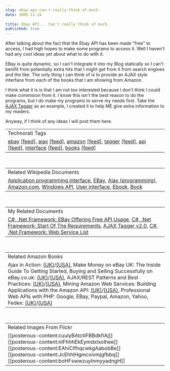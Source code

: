 ```yaml
---
slug: ebay-api-can-t-really-think-of-much-
date: 2005-11-24
 
title: Ebay API... Can't really think of much.
published: true
---
```

After talking about the fact that the Ebay API has been made "free" to access, I had high hopes to make some programs to access it. Well I haven't had any cool ideas yet about what to do with it.<p />EBay is quite dynamic, so I can't integrate it into my Blog statically so I can't benifit from potentially extra hits that I might get from it from search engines and the like. The only thing I can think of is to provide an AJAX style interface from each of the books that I am showing from Amazon.<p />I think what it is is that I am not too interested because I don't think I could make commision from it. I know this isn't the best reason to do the programs, but I do make my programs to serve my needs first. Take the <a href="http://www.kinlan.co.uk/AjaxExperiments/AjaxTag2">AJAX Tagger</a> as an example, I created it to help ME give extra information to my readers.<p />Anyway, if I think of any ideas I will post them here.<p /><table class="TechnoratiHead TagHeader">
<tr><td>Technorati Tags</td></tr>
<tr class="Technorati"><td>
<a href="http://www.kinlan.co.uk/tag/ebay" class="Tag" rel="tag">ebay</a> <a href="http://feeds.technorati.com/feed/posts/tag/ebay" class="Tag">[feed]</a>, <a href="http://www.kinlan.co.uk/tag/ajax" class="Tag" rel="tag">ajax</a> <a href="http://feeds.technorati.com/feed/posts/tag/ajax" class="Tag">[feed]</a>, <a href="http://www.kinlan.co.uk/tag/amazon" class="Tag" rel="tag">amazon</a> <a href="http://feeds.technorati.com/feed/posts/tag/amazon" class="Tag">[feed]</a>, <a href="http://www.kinlan.co.uk/tag/tagger" class="Tag" rel="tag">tagger</a> <a href="http://feeds.technorati.com/feed/posts/tag/tagger" class="Tag">[feed]</a>, <a href="http://www.kinlan.co.uk/tag/api" class="Tag" rel="tag">api</a> <a href="http://feeds.technorati.com/feed/posts/tag/api" class="Tag">[feed]</a>, <a href="http://www.kinlan.co.uk/tag/interface" class="Tag" rel="tag">interface</a> <a href="http://feeds.technorati.com/feed/posts/tag/interface" class="Tag">[feed]</a>, <a href="http://www.kinlan.co.uk/tag/books" class="Tag" rel="tag">books</a> <a href="http://feeds.technorati.com/feed/posts/tag/books" class="Tag">[feed]</a>
</td></tr>
</table><br /><table class="TechnoratiHead TagHeader">
<tr><td>Related Wikipedia Documents</td></tr>
<tr class="Technorati"><td>
<a href="http://en.wikipedia.org/wiki/Application_programming_interface" class="Tag" rel="tag">Application programming interface</a>, <a href="http://en.wikipedia.org/wiki/EBay" class="Tag" rel="tag">EBay</a>, <a href="http://en.wikipedia.org/wiki/AJAX" class="Tag" rel="tag">Ajax (programming)</a>, <a href="http://en.wikipedia.org/wiki/Amazon.co.uk" class="Tag" rel="tag">Amazon.com</a>, <a href="http://en.wikipedia.org/wiki/Windows_API" class="Tag" rel="tag">Windows API</a>, <a href="http://en.wikipedia.org/wiki/User_interface" class="Tag" rel="tag">User interface</a>, <a href="http://en.wikipedia.org/wiki/E-book" class="Tag" rel="tag">Ebook</a>, <a href="http://en.wikipedia.org/wiki/Books" class="Tag" rel="tag">Book</a>
</td></tr>
</table><br /><table class="TechnoratiHead TagHeader">
<tr><td>My Related Documents</td></tr>
<tr class="Technorati"><td>
<a href="http://www.kinlan.co.uk/2005/11/ebay-offering-free-api-usage.html" class="Tag" rel="tag">C#, .Net Framework: EBay Offering Free API Usage</a>, <a href="http://www.kinlan.co.uk/2005/09/start-of-requirements.html" class="Tag" rel="tag">C#, .Net Framework: Start Of The Requirements</a>, <a href="http://www.kinlan.co.uk/AjaxExperiments/AjaxTag2" class="Tag" rel="tag">AJAX Tagger v2.0</a>, <a href="http://www.kinlan.co.uk/2005/09/web-service-list.html" class="Tag" rel="tag">C#, .Net Framework: Web Service List</a>
</td></tr>
</table><br /><table class="TechnoratiHead TagHeader">
<tr><td>Related Amazon Books</td></tr>
<tr class="Technorati"><td>Ajax in Action: <a href="http://www.amazon.co.uk/exec/obidos/redirect?tag=cnetfra-21%26link_code=xm2%26camp=2025%26creative=165953%26path=http://www.amazon.co.uk/gp/redirect.html%253fASIN=1932394613%2526tag=cnetfra-21%2526lcode=xm2%2526cID=2025%2526ccmID=165953%2526location=/o/ASIN/1932394613%25253FSubscriptionId=0CM2PVF6VAHJQKW5G782" class="Tag" rel="tag">(UK)</a>/<a href="http://www.amazon.com/exec/obidos/redirect?tag=cnetfra-20%26link_code=xm2%26camp=2025%26creative=165953%26path=http://www.amazon.com/gp/redirect.html%253fASIN=1932394613%2526tag=cnetfra-20%2526lcode=xm2%2526cID=2025%2526ccmID=165953%2526location=/o/ASIN/1932394613%25253FSubscriptionId=0CM2PVF6VAHJQKW5G782" class="Tag" rel="tag">(USA)</a>, Make Money on eBay UK: The Inside Guide To Getting Started, Buying and Selling Successfully on eBay.co.uk: <a href="http://www.amazon.co.uk/exec/obidos/redirect?tag=cnetfra-21%26link_code=xm2%26camp=2025%26creative=165953%26path=http://www.amazon.co.uk/gp/redirect.html%253fASIN=1857883527%2526tag=cnetfra-21%2526lcode=xm2%2526cID=2025%2526ccmID=165953%2526location=/o/ASIN/1857883527%25253FSubscriptionId=0CM2PVF6VAHJQKW5G782" class="Tag" rel="tag">(UK)</a>/<a href="http://www.amazon.com/exec/obidos/redirect?tag=cnetfra-20%26link_code=xm2%26camp=2025%26creative=165953%26path=http://www.amazon.com/gp/redirect.html%253fASIN=1857883527%2526tag=cnetfra-20%2526lcode=xm2%2526cID=2025%2526ccmID=165953%2526location=/o/ASIN/1857883527%25253FSubscriptionId=0CM2PVF6VAHJQKW5G782" class="Tag" rel="tag">(USA)</a>, AJAX/REST Patterns and Best Practices: <a href="http://www.amazon.co.uk/exec/obidos/redirect?tag=cnetfra-21%26link_code=xm2%26camp=2025%26creative=165953%26path=http://www.amazon.co.uk/gp/redirect.html%253fASIN=1590596161%2526tag=cnetfra-21%2526lcode=xm2%2526cID=2025%2526ccmID=165953%2526location=/o/ASIN/1590596161%25253FSubscriptionId=0CM2PVF6VAHJQKW5G782" class="Tag" rel="tag">(UK)</a>/<a href="http://www.amazon.com/exec/obidos/redirect?tag=cnetfra-20%26link_code=xm2%26camp=2025%26creative=165953%26path=http://www.amazon.com/gp/redirect.html%253fASIN=1590596161%2526tag=cnetfra-20%2526lcode=xm2%2526cID=2025%2526ccmID=165953%2526location=/o/ASIN/1590596161%25253FSubscriptionId=0CM2PVF6VAHJQKW5G782" class="Tag" rel="tag">(USA)</a>, Mining Amazon Web Services: Building Applications with the Amazon API: <a href="http://www.amazon.co.uk/exec/obidos/redirect?tag=cnetfra-21%26link_code=xm2%26camp=2025%26creative=165953%26path=http://www.amazon.co.uk/gp/redirect.html%253fASIN=0782143075%2526tag=cnetfra-21%2526lcode=xm2%2526cID=2025%2526ccmID=165953%2526location=/o/ASIN/0782143075%25253FSubscriptionId=0CM2PVF6VAHJQKW5G782" class="Tag" rel="tag">(UK)</a>/<a href="http://www.amazon.com/exec/obidos/redirect?tag=cnetfra-20%26link_code=xm2%26camp=2025%26creative=165953%26path=http://www.amazon.com/gp/redirect.html%253fASIN=0782143075%2526tag=cnetfra-20%2526lcode=xm2%2526cID=2025%2526ccmID=165953%2526location=/o/ASIN/0782143075%25253FSubscriptionId=0CM2PVF6VAHJQKW5G782" class="Tag" rel="tag">(USA)</a>, Professional Web APIs with PHP: Google, EBay, Paypal, Amazon, Yahoo, Fedex: <a href="http://www.amazon.co.uk/exec/obidos/redirect?tag=cnetfra-21%26link_code=xm2%26camp=2025%26creative=165953%26path=http://www.amazon.co.uk/gp/redirect.html%253fASIN=0764589547%2526tag=cnetfra-21%2526lcode=xm2%2526cID=2025%2526ccmID=165953%2526location=/o/ASIN/0764589547%25253FSubscriptionId=0CM2PVF6VAHJQKW5G782" class="Tag" rel="tag">(UK)</a>/<a href="http://www.amazon.com/exec/obidos/redirect?tag=cnetfra-20%26link_code=xm2%26camp=2025%26creative=165953%26path=http://www.amazon.com/gp/redirect.html%253fASIN=0764589547%2526tag=cnetfra-20%2526lcode=xm2%2526cID=2025%2526ccmID=165953%2526location=/o/ASIN/0764589547%25253FSubscriptionId=0CM2PVF6VAHJQKW5G782" class="Tag" rel="tag">(USA)</a>
</td></tr>
</table><br /><table class="TechnoratiHead TagHeader">
<tr><td>Related Images From Flickr</td></tr>
<tr class="Technorati"><td>
<span style="float: left;">[[posterous-content:cuulyBAtctiFBBdkfiAj]]</span><span style="float: left;">[[posterous-content:nlFhhhEkEymdxIxoIhee]]</span><span style="float: left;">[[posterous-content:EAhiCIfhqcwkgAabobBe]]</span><span style="float: left;">[[posterous-content:JcEhhlHgmcxivmjgfbbq]]</span><span style="float: left;">[[posterous-content:boHFswwzuyInmyyadngH]]</span>
</td></tr>
</table><div class="blogger-post-footer"><img class="posterous_download_image" src="https://blogger.googleusercontent.com/tracker/8109338-113287275725648712?l=www.kinlan.co.uk%2Findex.html" height="1" alt="" width="1" /></div>

